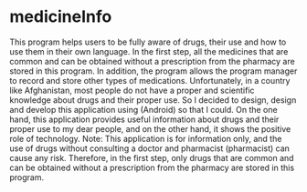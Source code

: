 # medicineInfo
This program helps users to be fully aware of drugs, their use and how to use them in their own language. In the first step, all the medicines that are common and can be obtained without a prescription from the pharmacy are stored in this program. In addition, the program allows the program manager to record and store other types of medications. Unfortunately, in a country like Afghanistan, most people do not have a proper and scientific knowledge about drugs and their proper use. So I decided to design, design and develop this application using (Android) so that I could. On the one hand, this application provides useful information about drugs and their proper use to my dear people, and on the other hand, it shows the positive role of technology.
Note: This application is for information only, and the use of drugs without consulting a doctor and pharmacist (pharmacist) can cause any risk. Therefore, in the first step, only drugs that are common and can be obtained without a prescription from the pharmacy are stored in this program.